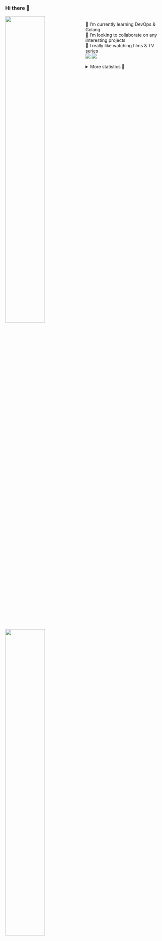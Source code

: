### Hi there 👋


[<img align="left" width="50%" src="https://github-readme-stats.vercel.app/api?username=rufusnufus&hide=issues&show_icons=true&count_private=true&theme=transparent&title_color=FF6F40&text_color=FBF9F8&icon_color=F48242&hide_border=true&hide_title=true#gh-dark-mode-only">](https://metrics.lecoq.io/rufusnufus#gh-dark-mode-only)
[<img align="left" width="50%" src="https://github-readme-stats.vercel.app/api?username=rufusnufus&hide=issues&show_icons=true&count_private=true&theme=transparent&title_color=FF6533&text_color=4D4644&icon_color=FF8038&hide_border=true&hide_title=true#gh-light-mode-only">](https://metrics.lecoq.io/rufusnufus#gh-light-mode-only)

<p>
  <br>
  🌱 I’m currently learning DevOps & Golang</br>
  👯 I’m looking to collaborate on any interesting projects</br>
  🎥 I really like watching films & TV series</br>
  <a href="https://linkedin.com/in/rufusnufus"><img src="https://img.shields.io/badge/linkedin-0077B5.svg?style=for-the-badge&logo=linkedin&logoColor=white"/></a>
  <a href="https://t.me/rufusnufus"><img src="https://img.shields.io/badge/-telegram-black?style=for-the-badge&color=blue&logo=telegram"/></a>
</p>

<p text-align="left">
<details>
  <summary>More statistics 👀</summary><br/>

<!--START_SECTION:waka-->
![Code Time](http://img.shields.io/badge/Code%20Time-674%20hrs%201%20min-blue)

![Profile Views](http://img.shields.io/badge/Profile%20Views-0-blue)

**I'm an Early 🐤** 

```text
🌞 Morning                12734 commits       ██████░░░░░░░░░░░░░░░░░░░   23.12 % 
🌆 Daytime                31349 commits       ██████████████░░░░░░░░░░░   56.92 % 
🌃 Evening                9832 commits        ████░░░░░░░░░░░░░░░░░░░░░   17.85 % 
🌙 Night                  1164 commits        █░░░░░░░░░░░░░░░░░░░░░░░░   02.11 % 
```
📅 **I'm Most Productive on Monday** 

```text
Monday                   11832 commits       █████░░░░░░░░░░░░░░░░░░░░   21.48 % 
Tuesday                  10117 commits       █████░░░░░░░░░░░░░░░░░░░░   18.37 % 
Wednesday                11576 commits       █████░░░░░░░░░░░░░░░░░░░░   21.02 % 
Thursday                 10524 commits       █████░░░░░░░░░░░░░░░░░░░░   19.11 % 
Friday                   9539 commits        ████░░░░░░░░░░░░░░░░░░░░░   17.32 % 
Saturday                 920 commits         ░░░░░░░░░░░░░░░░░░░░░░░░░   01.67 % 
Sunday                   571 commits         ░░░░░░░░░░░░░░░░░░░░░░░░░   01.04 % 
```


📊 **This Week I Spent My Time On** 

```text
💬 Programming Languages: 
YAML                     10 hrs 50 mins      ██████████████░░░░░░░░░░░   54.48 % 
Other                    4 hrs 46 mins       ██████░░░░░░░░░░░░░░░░░░░   24.02 % 
HCL                      3 hrs 29 mins       ████░░░░░░░░░░░░░░░░░░░░░   17.56 % 
Terraform                30 mins             █░░░░░░░░░░░░░░░░░░░░░░░░   02.54 % 
Smarty                   7 mins              ░░░░░░░░░░░░░░░░░░░░░░░░░   00.65 % 

🔥 Editors: 
VS Code                  15 hrs 27 mins      ███████████████████░░░░░░   77.67 % 
iTerm2                   4 hrs 26 mins       ██████░░░░░░░░░░░░░░░░░░░   22.33 % 
```

**I Mostly Code in Java** 

```text
Go                       37 repos            █████░░░░░░░░░░░░░░░░░░░░   21.76 % 
Python                   15 repos            ██░░░░░░░░░░░░░░░░░░░░░░░   08.82 % 
Smarty                   11 repos            ██░░░░░░░░░░░░░░░░░░░░░░░   06.47 % 
HCL                      7 repos             █░░░░░░░░░░░░░░░░░░░░░░░░   04.12 % 
Kotlin                   7 repos             █░░░░░░░░░░░░░░░░░░░░░░░░   04.12 % 
```




 Last Updated on 08/02/2024 01:09:34 UTC
<!--END_SECTION:waka-->

</details>
</p>
